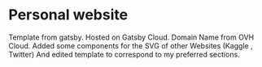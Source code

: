 # Personal website

Template from gatsby. 
Hosted on Gatsby Cloud.
Domain Name from OVH Cloud.
Added some components for the SVG of other Websites (Kaggle , Twitter) And edited template to correspond to my preferred sections.

